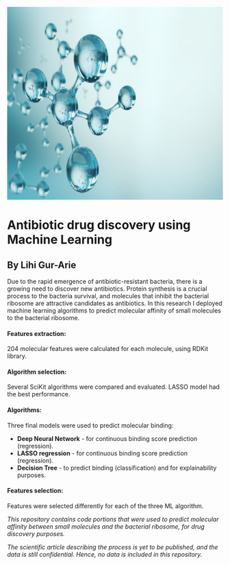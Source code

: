 <p align="center">
  <img width="1000" height="450" src="mol_background.jpg">
</p>

# Antibiotic drug discovery using Machine Learning
## By Lihi Gur-Arie

Due to the rapid emergence of antibiotic-resistant bacteria, there is a growing need to discover new antibiotics. 
Protein synthesis is a crucial process to the bacteria survival, and molecules that inhibit the bacterial ribosome are attractive candidates as antibiotics. 
In this research I deployed machine learning algorithms to predict molecular affinity of small molecules to the bacterial ribosome.

#### Features extraction:
204 molecular features were calculated for each molecule, using RDKit library. 

#### Algorithm selection:
Several SciKit algorithms were compared and evaluated. LASSO model had the best performance. 

#### Algorithms:
Three final models were used to predict molecular binding:
* **Deep Neural Network** - for continuous binding score prediction (regression).
* **LASSO regression** - for continuous binding score prediction (regression).
* **Decision Tree** -  to predict binding (classification) and for explainability purposes.

#### Features selection:
Features were selected differently for each of the three ML algorithm.




*This repository contains code portions that were used to predict molecular affinity between small molecules
and the bacterial ribosome, for drug discovery purposes.*

*The scientific article describing the process is yet to be published, and the data is still confidential.
Hence, no data is included in this repository.*
